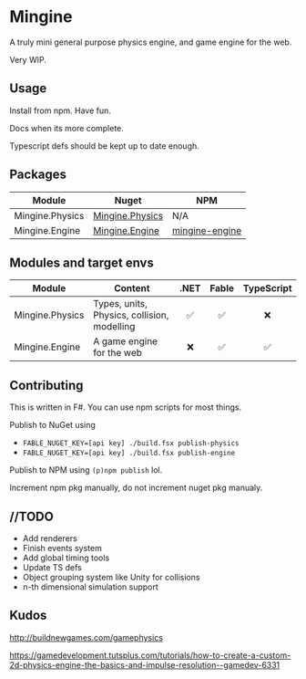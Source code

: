 # Mingine
A truly mini general purpose physics engine, and game engine for the web.

Very WIP.

## Usage

Install from npm. Have fun.

Docs when its more complete.

Typescript defs should be kept up to date enough.

## Packages
 | Module          | Nuget                                                         | NPM                                             |
|-----------------|---------------------------------------------------------------|-------------------------------------------------|
 | Mingine.Physics | [Mingine.Physics](https://nuget.org/packages/Mingine.Physics) | N/A                                             |
 | Mingine.Engine  | [Mingine.Engine](https://nuget.org/packages/Mingine.Engine)   | [mingine-engine](https://npm.im/mingine-engine) |

## Modules and target envs
| Module          | Content                                     | .NET | Fable | TypeScript |
|-----------------|---------------------------------------------|:----:|:-----:|:----------:|
| Mingine.Physics | Types, units, Physics, collision, modelling |  ✅   |   ✅   |     ❌      |
| Mingine.Engine  | A game engine for the web                   |  ❌   |   ✅   |     ✅      |

## Contributing

This is written in F#. You can use npm scripts for most things.

Publish to NuGet using
 - `FABLE_NUGET_KEY=[api key] ./build.fsx publish-physics`
 - `FABLE_NUGET_KEY=[api key] ./build.fsx publish-engine`

Publish to NPM using `(p)npm publish` lol.

Increment npm pkg manually, do not increment nuget pkg manualy.

## //TODO

 - Add renderers
 - Finish events system
 - Add global timing tools
 - Update TS defs
 - Object grouping system like Unity for collisions
 - n-th dimensional simulation support

## Kudos
http://buildnewgames.com/gamephysics

https://gamedevelopment.tutsplus.com/tutorials/how-to-create-a-custom-2d-physics-engine-the-basics-and-impulse-resolution--gamedev-6331